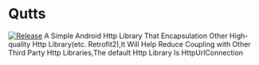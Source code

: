 # Qutts
[![Release](https://jitpack.io/v/Carlos2927/Qutts.svg)](https://jitpack.io/#Carlos2927/Qutts)
A Simple Android Http Library That Encapsulation Other High-quality Http Library(etc. Retrofit2),It Will Help Reduce Coupling with Other Third Party Http Libraries,The default Http Library Is HttpUrlConnection
